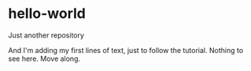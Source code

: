 # hello-world
Just another repository

And I'm adding my first lines of text, just to follow the tutorial. Nothing to see here. Move along.
